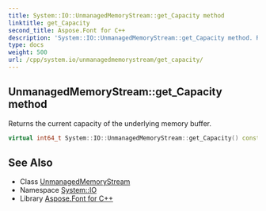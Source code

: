 ```yaml
---
title: System::IO::UnmanagedMemoryStream::get_Capacity method
linktitle: get_Capacity
second_title: Aspose.Font for C++
description: 'System::IO::UnmanagedMemoryStream::get_Capacity method. Returns the current capacity of the underlying memory buffer in C++.'
type: docs
weight: 500
url: /cpp/system.io/unmanagedmemorystream/get_capacity/
---
```

## UnmanagedMemoryStream::get_Capacity method


Returns the current capacity of the underlying memory buffer.

```cpp
virtual int64_t System::IO::UnmanagedMemoryStream::get_Capacity() const
```

## See Also

* Class [UnmanagedMemoryStream](../)
* Namespace [System::IO](../../)
* Library [Aspose.Font for C++](../../../)
